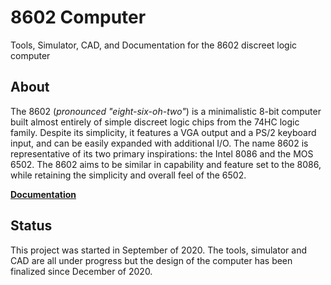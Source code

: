 # 8602 Computer
Tools, Simulator, CAD, and Documentation for the 8602 discreet logic computer

## About
The 8602 (_pronounced "eight-six-oh-two"_) is a minimalistic 8-bit computer built almost entirely of simple discreet logic chips from the 74HC logic family. Despite its simplicity, it features a VGA output and a PS/2 keyboard input, and can be easily expanded with additional I/O. The name 8602 is representative of its two primary inspirations: the Intel 8086 and the MOS 6502. The 8602 aims to be similar in capability and feature set to the 8086, while retaining the simplicity and overall feel of the 6502.

__[Documentation](./docs)__

## Status
This project was started in September of 2020. The tools, simulator and CAD are all under progress but the design of the computer has been finalized since December of 2020.


